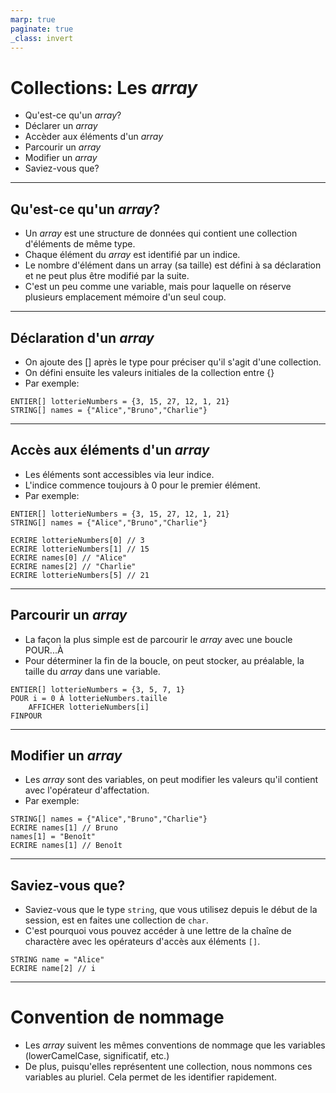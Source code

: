 ```yaml
---
marp: true
paginate: true
_class: invert
---
```


# Collections: Les *array*
- Qu'est-ce qu'un *array*?
- Déclarer un *array*
- Accèder aux éléments d'un *array*
- Parcourir un *array*
- Modifier un *array*
- Saviez-vous que?


---

## Qu'est-ce qu'un *array*?
- Un *array* est une structure de données qui contient une collection d'éléments de même type.
- Chaque élément du *array* est identifié par un indice.
- Le nombre d'élément dans un array (sa taille) est défini à sa déclaration et ne peut plus être modifié par la suite.
- C'est un peu comme une variable, mais pour laquelle on réserve plusieurs emplacement mémoire d'un seul coup.

---

## Déclaration d'un *array*
- On ajoute des [] après le type pour préciser qu'il s'agit d'une collection.
- On défini ensuite les valeurs initiales de la collection entre {}
- Par exemple:
```pseudo
ENTIER[] lotterieNumbers = {3, 15, 27, 12, 1, 21}
STRING[] names = {"Alice","Bruno","Charlie"}
```

---

## Accès aux éléments d'un *array*
- Les éléments sont accessibles via leur indice.
- L'indice commence toujours à 0 pour le premier élément.
- Par exemple:
```pseudo
ENTIER[] lotterieNumbers = {3, 15, 27, 12, 1, 21}
STRING[] names = {"Alice","Bruno","Charlie"}

ECRIRE lotterieNumbers[0] // 3
ECRIRE lotterieNumbers[1] // 15
ECRIRE names[0] // "Alice"
ECRIRE names[2] // "Charlie"
ECRIRE lotterieNumbers[5] // 21
```

---

## Parcourir un *array*
- La façon la plus simple est de parcourir le *array* avec une boucle POUR...À
- Pour déterminer la fin de la boucle, on peut stocker, au préalable, la taille du *array* dans une variable.
```pseudo
ENTIER[] lotterieNumbers = {3, 5, 7, 1}
POUR i = 0 À lotterieNumbers.taille
    AFFICHER lotterieNumbers[i]
FINPOUR
```

---

## Modifier un *array*
- Les *array* sont des variables, on peut modifier les valeurs qu'il contient avec l'opérateur d'affectation.
- Par exemple:
```
STRING[] names = {"Alice","Bruno","Charlie"}
ECRIRE names[1] // Bruno
names[1] = "Benoît"
ECRIRE names[1] // Benoît
```

---

## Saviez-vous que?
- Saviez-vous que le type `string`, que vous utilisez depuis le début de la session, est en faites une collection de `char`.
- C'est pourquoi vous pouvez accéder à une lettre de la chaîne de charactère avec les opérateurs d'accès aux éléments `[]`.
```
STRING name = "Alice"
ECRIRE name[2] // i
``` 

---

# Convention de nommage
- Les *array* suivent les mêmes conventions de nommage que les variables (lowerCamelCase, significatif, etc.)
- De plus, puisqu'elles représentent une collection, nous nommons ces variables au pluriel.  Cela permet de les identifier rapidement.